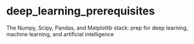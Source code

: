 # deep_learning_prerequisites

The Numpy, Scipy, Pandas, and Matplotlib stack: prep for deep learning, machine learning, and artificial intelligence
